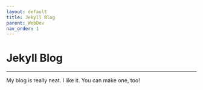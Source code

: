 ```yaml
---
layout: default
title: Jekyll Blog
parent: WebDev
nav_order: 1
---
```


# Jekyll Blog

---

My blog is really neat. I like it. You can make one, too!
